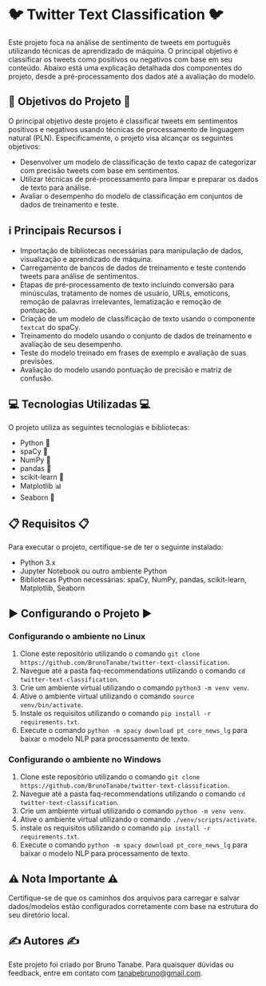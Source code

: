 # 🐦 Twitter Text Classification 🐦
Este projeto foca na análise de sentimento de tweets em português utilizando técnicas de aprendizado de máquina. O principal objetivo é classificar os tweets como positivos ou negativos com base em seu conteúdo. Abaixo está uma explicação detalhada dos componentes do projeto, desde a pré-processamento dos dados até a avaliação do modelo.

## 🎯 Objetivos do Projeto 🎯
O principal objetivo deste projeto é classificar tweets em sentimentos positivos e negativos usando técnicas de processamento de linguagem natural (PLN). Especificamente, o projeto visa alcançar os seguintes objetivos:
- Desenvolver um modelo de classificação de texto capaz de categorizar com precisão tweets com base em sentimentos.
- Utilizar técnicas de pré-processamento para limpar e preparar os dados de texto para análise.
- Avaliar o desempenho do modelo de classificação em conjuntos de dados de treinamento e teste.

## ℹ️ Principais Recursos ℹ️
- Importação de bibliotecas necessárias para manipulação de dados, visualização e aprendizado de máquina.
- Carregamento de bancos de dados de treinamento e teste contendo tweets para análise de sentimentos.
- Etapas de pré-processamento de texto incluindo conversão para minúsculas, tratamento de nomes de usuário, URLs, emoticons, remoção de palavras irrelevantes, lematização e remoção de pontuação.
- Criação de um modelo de classificação de texto usando o componente `textcat` do spaCy.
- Treinamento do modelo usando o conjunto de dados de treinamento e avaliação de seu desempenho.
- Teste do modelo treinado em frases de exemplo e avaliação de suas previsões.
- Avaliação do modelo usando pontuação de precisão e matriz de confusão.

## 💻 Tecnologias Utilizadas 💻
O projeto utiliza as seguintes tecnologias e bibliotecas:
- Python 🐍
- spaCy 🧠
- NumPy 🔢
- pandas 🐼
- scikit-learn 🧮
- Matplotlib 📊
- Seaborn 🌊

## 📋 Requisitos 📋
Para executar o projeto, certifique-se de ter o seguinte instalado:
- Python 3.x
- Jupyter Notebook ou outro ambiente Python
- Bibliotecas Python necessárias: spaCy, NumPy, pandas, scikit-learn, Matplotlib, Seaborn

## ▶️ Configurando o Projeto ▶️
### Configurando o ambiente no Linux
1. Clone este repositório utilizando o comando `git clone https://github.com/BrunoTanabe/twitter-text-classification`.
2. Navegue até a pasta faq-recommendations utilizando o comando `cd twitter-text-classification`.
3. Crie um ambiente virtual utilizando o comando `python3 -m venv venv`.
4. Ative o ambiente virtual utilizando o comando `source venv/bin/activate`.
5. Instale os requisitos utilizando o comando `pip install -r requirements.txt`.
6. Execute o comando `python -m spacy download pt_core_news_lg` para baixar o modelo NLP para processamento de texto.

### Configurando o ambiente no Windows
1. Clone este repositório utilizando o comando `git clone https://github.com/BrunoTanabe/twitter-text-classification`.
2. Navegue até a pasta faq-recommendations utilizando o comando `cd twitter-text-classification`.
3. Crie um ambiente virtual utilizando o comando `python -m venv venv`.
4. Ative o ambiente virtual utilizando o comando `./venv/scripts/activate`.
5. instale os requisitos utilizando o comando `pip install -r requirements.txt`.
6. Execute o comando `python -m spacy download pt_core_news_lg` para baixar o modelo NLP para processamento de texto.

## ⚠️ Nota Importante ⚠️
Certifique-se de que os caminhos dos arquivos para carregar e salvar dados/modelos estão configurados corretamente com base na estrutura do seu diretório local.

## ✍️ Autores ✍️
Este projeto foi criado por Bruno Tanabe. Para quaisquer dúvidas ou feedback, entre em contato com tanabebruno@gmail.com.
